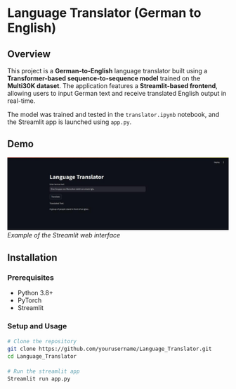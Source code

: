 # Language Translator (German to English)

## Overview

This project is a **German-to-English** language translator built using a **Transformer-based sequence-to-sequence model** trained on the **Multi30K dataset**. The application features a **Streamlit-based frontend**, allowing users to input German text and receive translated English output in real-time.

The model was trained and tested in the `translator.ipynb` notebook, and the Streamlit app is launched using `app.py`.

## Demo

![Frontend](app.jpeg)  
*Example of the Streamlit web interface*

## Installation

### Prerequisites
- Python 3.8+
- PyTorch
- Streamlit

### Setup and Usage
```bash
# Clone the repository
git clone https://github.com/yourusername/Language_Translator.git
cd Language_Translator

# Run the streamlit app
Streamlit run app.py
